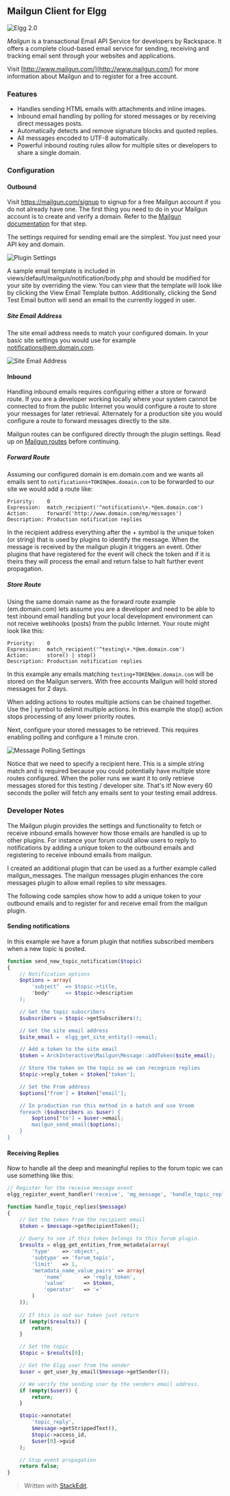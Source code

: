 Mailgun Client for Elgg
--------------------------
![Elgg 2.0](https://img.shields.io/badge/Elgg-2.0.x-orange.svg?style=flat-square)

*Mailgun* is a transactional Email API Service for developers by Rackspace. It offers a complete cloud-based email service for sending, receiving and tracking email sent through your websites and applications. 

Visit [http://www.mailgun.com/](http://www.mailgun.com/) for more information about Mailgun and to register for a free account.

### Features ###

* Handles sending HTML emails with attachments and inline images.
* Inbound email handling by polling for stored messages or by receiving direct messages posts.
* Automatically detects and remove signature blocks and quoted replies.
* All messages encoded to UTF-8 automatically.
* Powerful inbound routing rules allow for multiple sites or developers to share a single domain.



### Configuration ###

#### Outbound ####

Visit https://mailgun.com/signup to signup for a free Mailgun account if you do not already have one. The first thing you need to do in your Mailgun account is to create and verify a domain. Refer to the [Mailgun documentation](https://help.mailgun.com/hc/en-us/articles/202052074-How-do-I-verify-my-domain-) for that step.

The settings required for sending email are the simplest. You just need your API key and domain.

![Plugin Settings](https://www.dropbox.com/s/vn587ehgt2xabb8/Plugin_Settings___Dev_Arck_io.png?dl=1&pv=1)

A sample email template is included in views/default/mailgun/notification/body.php and should be modified for your site by overriding the view. You can view that the template will look like by clicking the View Email Template button. Additionally, clicking the Send Test Email button will send an email to the currently logged in user.

##### Site Email Address #####

The site email address needs to match your configured domain. In your basic site settings you would use for example notifications@em.domain.com.

![Site Email Address](https://www.dropbox.com/s/fd8uzd4pgexgce9/Settings___Basic_Settings___Dev_Arck_io.png?dl=1&pv=1)

#### Inbound ####

Handling inbound emails requires configuring either a store or forward route. If you are a developer working locally where your system cannot be connected to from the public Internet you would configure a route to store your messages for later retrieval. Alternately for a production site you would configure a route to forward messages directly to the site.

Mailgun routes can be configured directly through the plugin settings. Read up on [Mailgun routes](https://documentation.mailgun.com/user_manual.html#routes) before continuing.

##### Forward Route #####

Assuming our configured domain is em.domain.com and we wants all emails sent to `notifications+TOKEN@em.domain.com` to be forwarded to our site we would add a route like:

    Priority:    0
    Expression:  match_recipient('^notifications\+.*@em.domain.com')
    Action:      forward('http://www.domain.com/mg/messages')
    Description: Production notification replies

In the recipient address everything after the + symbol is the unique token (or string) that is used by plugins to identify the message. When the message is received by the mailgun plugin it triggers an event. Other plugins that have registered for the event will check the token and if it is theirs they will process the email and return false to halt further event propagation. 

##### Store Route #####

Using the same domain name as the forward route example (em.domain.com) lets assume you are a developer and need to be able to test inbound email handling but your local development environment can not receive webhooks (posts) from the public Internet. Your route might look like this:

    Priority:    0
    Expression:  match_recipient('^testing\+.*@em.domain.com')
    Action:      store() | stop()
    Description: Production notification replies

In this example any emails matching `testing+TOKEN@em.domain.com` will be stored on the Mailgun servers. With free accounts Mailgun will hold stored messages for 2 days. 

When adding actions to routes multiple actions can be chained together. Use the | symbol to delimit multiple actions. In this example the stop() action stops processing of any lower priority routes.

Next, configure your stored messages to be retrieved. This requires enabling polling and configure a 1 minute cron.

![Message Polling Settings](https://www.dropbox.com/s/0sfql3t3bk5zbg6/Plugin_Settings..png?dl=1&pv=1)

Notice that we need to specify a recipient here. This is a simple string match and is required because you could potentially have multiple store routes configured. When the poller runs we want it to only retrieve messages stored for this testing / developer site. That's it! Now every 60 seconds the poller will fetch any emails sent to your testing email address. 

### Developer Notes ###

The Mailgun plugin provides the settings and functionality to fetch or receive inbound emails however how those emails are handled is up to other plugins. For instance your forum could allow users to reply to notifications by adding a unique token to the outbound emails and registering to receive inbound emails from mailgun. 

I created an additional plugin that can be used as a further example called mailgun_messages. The mailgun messages plugin enhances the core messages plugin to allow email replies to site messages.

The following code samples show how to add a unique token to your outbound emails and to register for and receive email from the mailgun plugin.

#### Sending notifications ####

In this example we have a forum plugin that notifies subscribed members when a new topic is posted.

```php
function send_new_topic_notification($topic)
{
	// Notification options
	$options = array(
		'subject"  => $topic->title,
		'body"     => $topic->description
	);

	// Get the topic subscribers
	$subscribers = $topic->getSubscribers();

	// Get the site email address
	$site_email =  elgg_get_site_entity()->email;

	// Add a token to the site email
	$token = ArckInteractive\Mailgun\Message::addToken($site_email);

	// Store the token on the topic so we can recognize replies
	$topic->reply_token = $token['token'];

	// Set the From address
	$options['from'] = $token['email'];

	// In production run this method in a batch and use Vroom
	foreach ($subscribers as $user) {
		$options['to'] = $user->email;
		mailgun_send_email($options);
	}
}
```

#### Receiving Replies ####

Now to handle all the deep and meaningful replies to the forum topic we can use something like this:

```php
// Register for the receive message event
elgg_register_event_handler('receive', 'mg_message', 'handle_topic_replies');

function handle_topic_replies($message)
{
	// Get the token from the recipient email
	$token = $message->getRecipientToken();
	
	// Query to see if this token belongs to this forum plugin.
	$results = elgg_get_entities_from_metadata(array(
		'type'    => 'object',
		'subtype' => 'forum_topic',
		'limit'   => 1,
		'metadata_name_value_pairs' => array(
			'name'       => 'reply_token',
			'value'      => $token,
			'operator'   => '='
		)
	));
	
	// If this is not our token just return
	if (empty($results)) {
		return;
	}

	// Set the topic
	$topic = $results[0];

	// Get the Elgg user from the sender
	$user = get_user_by_email($message->getSender());

	// We verify the sending user by the senders email address.
	if (empty($user)) {
		return;
	}

	$topic->annotate(
		'topic_reply', 
		$message->getStrippedText(),
		$topic->access_id, 
		$user[0]->guid
	);

	// Stop event propagation
	return false;
}
```

> Written with [StackEdit](https://stackedit.io/).